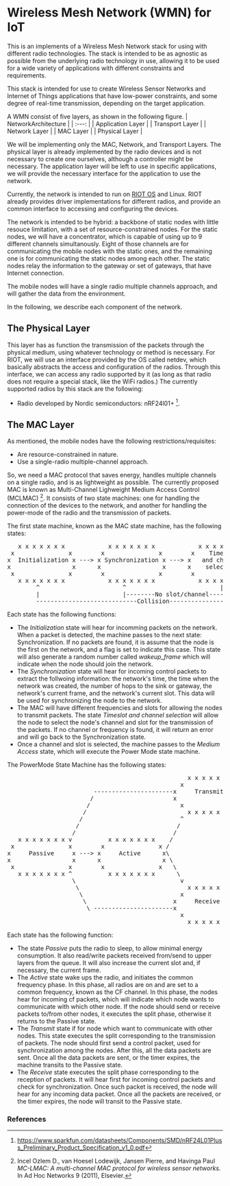 # Wireless Mesh Network (WMN) for IoT

This is an implements of a Wireless Mesh Network stack for using with different radio technologies.
The stack is intended to be as agnostic as possible from the underlying radio technology in use,
allowing it to be used for a wide variety of applications with different constraints and
requirements.

This stack is intended for use to create Wireless Sensor Networks and Internet of Things applications that 
have low-power constraints, and some degree of real-time transmission, depending on the target application.

A WMN consist of five layers, as shown in the following figure.
| NetworkArchitecture |
| :---: |
| Application Layer |
| Transport Layer |
| Network Layer |
| MAC Layer |
| Physical Layer |

We will be implementing only the MAC, Network, and Transport Layers. The physical layer is already 
implemented by the radio devices and is not necessary to create one ourselves, although a controller might be necessary.
The application layer will be left to use in specific applications, we will  provide the necessary 
interface for the application to use the network.

Currently, the network is intended to run on [RIOT OS](https://www.riot-os.org) and Linux. RIOT already provides
driver implementations for different radios, and provide an common interface to accessing and configuring the
devices.

The network is intended to be hybrid: a backbone of static nodes with little resouce limitation, with a 
set of resource-constrained nodes. For the static nodes, we will have a concentrator, which is capable of
using up to 9 different channels simultanously. Eight of those channels are for communicating the 
mobile nodes with the static ones, and the remaining one is for communicating the static nodes among each other.
The static nodes relay the information to the gateway or set of gateways, that have Internet connection.

The mobile nodes will have a single radio multiple channels approach, and will gather the data from
the environment.

In the following, we describe each component of the network.

## The Physical Layer
This layer has as function the transmission of the packets through the physical medium, using whatever 
technology or method is necessary. For RIOT, we will use an interface provided by the OS called netdev, 
which basically abstracts the access and configuration of the radios. Through this interface, we can access
any radio supported by it (as long as that radio does not require a special stack, like the WiFi radios.)
The currently supported radios by this stack are the following:

- Radio developed by Nordic semiconductors: nRF24l01+ [^1].

## The MAC Layer
As mentioned, the mobile nodes have the following restrictions/requisites:
- Are resource-constrained in nature.
- Use a single-radio multiple-channel approach.

So, we need a MAC protocol that saves energy, handles multiple channels on a single radio, and is as lightweight as possible. 
The currently proposed MAC is known as Multi-Channel Lighweight Medium Access Control (MCLMAC) [^2]. It
consists of two state machines: one for handling the connection of the devices to the network, and another
for handling the power-mode of the radio and the transmission of packets.

The first state machine, known as the MAC state machine, has the following states:
<pre>
   x x x x x x x            x x x x x x x            x x x x x x x            x x x x x x x
 x               x        x               x        x    Timeslot   x        x               x
x  Initialization x ---> x Synchronization x ---> x   and channel   x ---> x      Medium     x
x                 x      x                 x      x    selection    x      x      Accesss    x
 x               x        x               x        x               x        x               x
   x x x x x x x            x x x x x x x            x x x x x x x            x x x x x x x
        ^                       ^                          |                        |
        |                       |--------No slot/channel----                        |
        ----------------------------Collision---------------------------------------|
</pre>
Each state has the following functions:
- The _Initialization_ state will hear for incomming packets on the network. When a packet is detected, the 
machine passes to the next state: Synchronization. If no packets are found, it is assume that the node
is the first on the network, and a flag is set to indicate this case. This state will also generate a 
random number called *wakeup_frame* which will indicate when the node should join the network.
- The _Synchronization_ state will hear for incoming control packets to extract the follwoing information:
the network's time, the time when the network was created, the number of hops to the sink or gateway,
the network's current frame, and the network's current slot. This data will be used for synchronizing 
the node to the network.
- The MAC will have different frequencies and slots for allowing the nodes to transmit packets. The state
_Timeslot and channel selection_ will allow the node to select the node's channel and slot for the transmission
of the packets. If no channel or frequency is found, it will return an error and will go back to the 
Synchronization state.
- Once a channel and slot is selected, the machine passes to the _Medium Access_ state, which will
execute the Power Mode state machine.

The PowerMode State Machine has the following states:
<pre>
                                                  x x x x x x x
                                                x               x
                        ----------------------x     Transmit      x
                       /                      x                   x
                      /                         x               x
                     /                            x x x x x x x
                    /                           ^
                   /                           /
                  /                           /
   x x x x x x x v          x x x x x x x    /
 x               x        x               x /
x     Passive     x ---> x     Active      x\
x                 x      x                 x \
 x               x        x               x   \
   x x x x x x x ^          x x x x x x x      \
                  \                             v
                   \                              x x x x x x x
                    \                           x               x
                     \                        x     Receive       x
                      \ ----------------------x                   x
                                                x               x
                                                  x x x x x x x
</pre>
Each state has the following function:
- The state _Passive_ puts the radio to sleep, to allow minimal energy consumption.
It also read/write packets received from/send to upper layers from the queue. It will also increase
the current slot and, if necessary, the current frame.
- The _Active_ state wake ups the radio, and initiates the common frequency phase. In this phase, all 
radios are on and are set to a common frequency, known as the CF channel. In this phase, the nodes
hear for incoming cf packets, which will indicate which node wants to communicate with which other
node. If the node should send or receive packets to/from other nodes, it executes the split phase,
otherwise it returns to the Passive state.
- The _Transmit_ state if for node which want to communicate with other nodes. This state executes the
split corresponding to the transmission of packets. The node should first send a control packet, used
for synchronization among the nodes. After this, all the data packets are sent. Once all the data 
packets are sent, or the timer expires, the machine transits to the Passive state.
- The _Receive_ state executes the split phase corresponding to the reception of packets. It will hear 
first for incoming control packets and check for synchronization. Once such packet is received, the 
node will hear for any incoming data packet. Once all the packets are received, or the timer expires,
the node will transit to the Passive state.

### References
[^1]: https://www.sparkfun.com/datasheets/Components/SMD/nRF24L01Pluss_Preliminary_Product_Specification_v1_0.pdf
[^2]: Incel Ozlem D., van Hoesel Lodewijk, Jansen Pierre, and Havinga Paul *MC-LMAC: A multi-channel MAC protocol for wireless sensor networks.* In Ad Hoc Networks 9 (2011), Elsevier.
